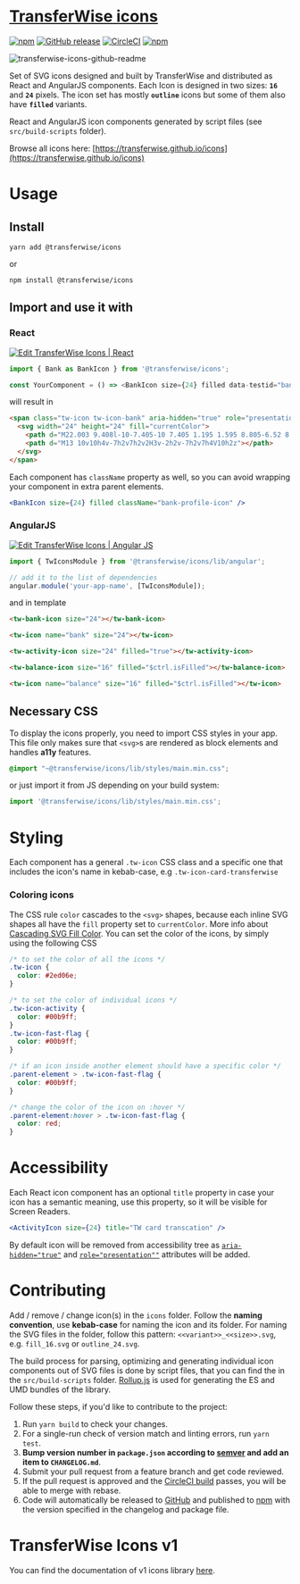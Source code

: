 # [TransferWise icons](https://transferwise.github.io/icons)

[![npm](https://img.shields.io/npm/v/@transferwise/icons.svg)](https://www.npmjs.com/package/@transferwise/icons)
[![GitHub release](https://img.shields.io/github/release/transferwise/icons.svg)](https://github.com/transferwise/icons/releases)
[![CircleCI](https://img.shields.io/circleci/project/github/transferwise/icons/main.svg)](https://circleci.com/gh/transferwise/icons)
[![npm](https://img.shields.io/npm/l/icons.svg)](https://github.com/transferwise/icons/blob/main/LICENSE)

![transferwise-icons-github-readme](https://user-images.githubusercontent.com/47105236/81312233-b1ba1080-9086-11ea-9f99-ae754b3387fe.png)

<!-- 
# Demo page of icons
TODO: Add demo link here once it's deployed to github pages 
-->

Set of SVG icons designed and built by TransferWise and distributed as React and AngularJS components.
Each Icon is designed in two sizes: **`16`** and **`24`** pixels.
The icon set has mostly **`outline`** icons but some of them also have **`filled`** variants.

React and AngularJS icon components generated by script files (see `src/build-scripts` folder).

Browse all icons here: [https://transferwise.github.io/icons](https://transferwise.github.io/icons)

# Usage
## Install
```shell script
yarn add @transferwise/icons
```
or
```shell script
npm install @transferwise/icons
```
## Import and use it with
### React
[![Edit TransferWise Icons | React](https://codesandbox.io/static/img/play-codesandbox.svg)](https://codesandbox.io/s/transferwise-icons-react-5hhxb?fontsize=14&hidenavigation=1&theme=dark)

```ts
import { Bank as BankIcon } from '@transferwise/icons';

const YourComponent = () => <BankIcon size={24} filled data-testid="bank-icon" />;
```

will result in

```html
<span class="tw-icon tw-icon-bank" aria-hidden="true" role="presentation">
  <svg width="24" height="24" fill="currentColor">
    <path d="M22.003 9.408l-10-7.405-10 7.405 1.195 1.595 8.805-6.52 8.805 6.52 1.195-1.595z"></path>
    <path d="M13 10v10h4v-7h2v7h2v2H3v-2h2v-7h2v7h4V10h2z"></path>
  </svg>
</span>
```

Each component has `className` property as well, so you can avoid wrapping your component in extra parent elements.
```jsx
<BankIcon size={24} filled className="bank-profile-icon" />
```

### AngularJS
[![Edit TransferWise Icons | Angular JS](https://codesandbox.io/static/img/play-codesandbox.svg)](https://codesandbox.io/s/transferwise-icons-angular-js-gwkoo?fontsize=14&hidenavigation=1&theme=dark)

```ts
import { TwIconsModule } from '@transferwise/icons/lib/angular';

// add it to the list of dependencies
angular.module('your-app-name', [TwIconsModule]);
```

and in template
```html
<tw-bank-icon size="24"></tw-bank-icon>

<tw-icon name="bank" size="24"></tw-icon>

<tw-activity-icon size="24" filled="true"></tw-activity-icon>

<tw-balance-icon size="16" filled="$ctrl.isFilled"></tw-balance-icon>

<tw-icon name="balance" size="16" filled="$ctrl.isFilled"></tw-icon>
```

## Necessary CSS

To display the icons properly, you need to import CSS styles in your app. This file only makes sure that `<svg>`s are rendered as block elements and handles **a11y** features.

```css
@import "~@transferwise/icons/lib/styles/main.min.css";
```

or just import it from JS depending on your build system:

```js
import '@transferwise/icons/lib/styles/main.min.css';
```

# Styling

Each component has a general `.tw-icon` CSS class and a specific one that includes the icon's name in kebab-case, e.g `.tw-icon-card-transferwise`

### Coloring icons
The CSS rule `color` cascades to the `<svg>` shapes, because each inline SVG shapes all have the `fill` property set to `currentColor`. More info about [Cascading SVG Fill Color](https://css-tricks.com/cascading-svg-fill-color/). You can set the color of the icons, by simply using the following CSS

```css
/* to set the color of all the icons */
.tw-icon {
  color: #2ed06e;
}

/* to set the color of individual icons */
.tw-icon-activity {
  color: #00b9ff;
}
.tw-icon-fast-flag {
  color: #00b9ff;
}

/* if an icon inside another element should have a specific color */
.parent-element > .tw-icon-fast-flag {
  color: #00b9ff;
}

/* change the color of the icon on :hover */
.parent-element:hover > .tw-icon-fast-flag {
  color: red;
}
```

# Accessibility

Each React icon component has an optional `title` property in case your icon has a semantic meaning, use this property, so it will be visible for Screen Readers.

```jsx
<ActivityIcon size={24} title="TW card transcation" />
```

By default icon will be removed from accessibility tree as [`aria-hidden="true"`](https://www.w3.org/TR/wai-aria-1.1/#aria-hidden) and [`role="presentation""`](https://www.w3.org/TR/using-aria/#presentation) attributes will be added.

# Contributing

Add / remove / change icon(s) in the `icons` folder.
Follow the **naming convention**, use **kebab-case** for naming the icon and its folder.
For naming the SVG files in the folder, follow this pattern: `<<variant>>_<<size>>.svg`, e.g. `fill_16.svg` or `outline_24.svg`.

The build process for parsing, optimizing and generating individual icon components out of SVG files is done by script files, that you can find the in the `src/build-scripts` folder.
[Rollup.js](https://rollupjs.org/guide/en/) is used for generating the ES and UMD bundles of the library.


Follow these steps, if you'd like to contribute to the project:

1. Run `yarn build` to check your changes.
1. For a single-run check of version match and linting errors, run `yarn test`.
1. **Bump version number in `package.json` according to [semver](http://semver.org/) and add an item to `CHANGELOG.md`**.
1. Submit your pull request from a feature branch and get code reviewed.
1. If the pull request is approved and the [CircleCI build](https://circleci.com/gh/transferwise/icons) passes, you will be able to merge with rebase.
1. Code will automatically be released to [GitHub](https://github.com/transferwise/icons/releases) and published to [npm](https://www.npmjs.com/package/@transferwise/icons) with the version specified in the changelog and package file.


# TransferWise Icons v1
You can find the documentation of v1 icons library [here](https://github.com/transferwise/icons/blob/f2d4b29847b3fa9ca488dac8acd5e2b75fc74291/README.md).

